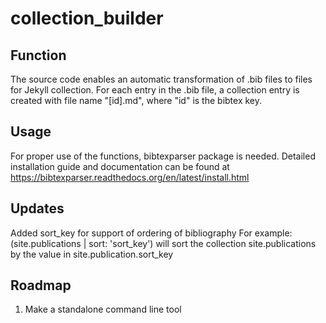 # collection_builder

## Function
The source code enables an automatic transformation of .bib files to files for Jekyll collection. 
For each entry in the .bib file, a collection entry is created with file name "[id].md", where "id" is the bibtex key. 

## Usage
For proper use of the functions, bibtexparser package is needed. 
Detailed installation guide and documentation can be found at
https://bibtexparser.readthedocs.org/en/latest/install.html

## Updates
Added sort_key for support of ordering of bibliography
For example:
 (site.publications | sort: 'sort_key')
will sort the collection site.publications by the value in site.publication.sort_key

## Roadmap
1. Make a standalone command line tool 

